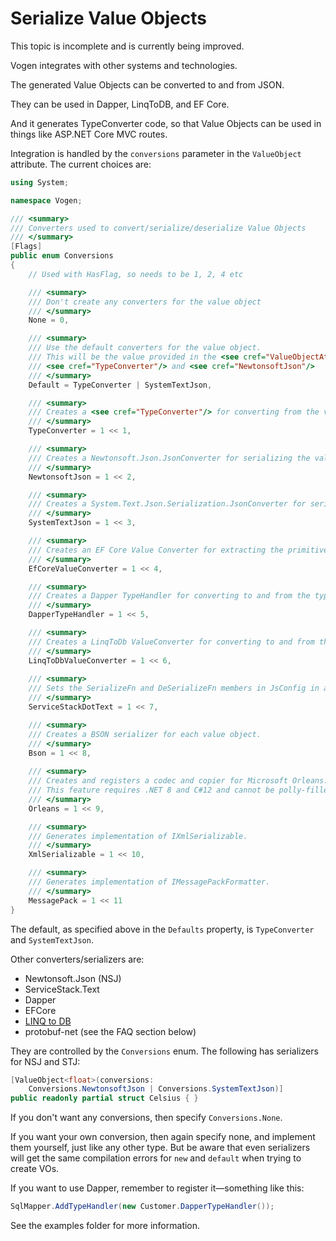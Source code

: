 # Serialize Value Objects

<note>
This topic is incomplete and is currently being improved.
</note>


Vogen integrates with other systems and technologies.

The generated Value Objects can be converted to and from JSON.

They can be used in Dapper, LinqToDB, and EF Core.

And it generates TypeConverter code, so that Value Objects can be used in things like ASP.NET Core MVC routes.

Integration is handled by the `conversions` parameter in the `ValueObject` attribute. The current choices are:

```c#
using System;

namespace Vogen;

/// <summary>
/// Converters used to convert/serialize/deserialize Value Objects
/// </summary>
[Flags]
public enum Conversions
{
    // Used with HasFlag, so needs to be 1, 2, 4 etc

    /// <summary>
    /// Don't create any converters for the value object
    /// </summary>
    None = 0,

    /// <summary>
    /// Use the default converters for the value object.
    /// This will be the value provided in the <see cref="ValueObjectAttribute"/>, which falls back to
    /// <see cref="TypeConverter"/> and <see cref="NewtonsoftJson"/>
    /// </summary>
    Default = TypeConverter | SystemTextJson,

    /// <summary>
    /// Creates a <see cref="TypeConverter"/> for converting from the value object to and from a string
    /// </summary>
    TypeConverter = 1 << 1,

    /// <summary>
    /// Creates a Newtonsoft.Json.JsonConverter for serializing the value object to its primitive value
    /// </summary>
    NewtonsoftJson = 1 << 2,

    /// <summary>
    /// Creates a System.Text.Json.Serialization.JsonConverter for serializing the value object to its primitive value
    /// </summary>
    SystemTextJson = 1 << 3,

    /// <summary>
    /// Creates an EF Core Value Converter for extracting the primitive value
    /// </summary>
    EfCoreValueConverter = 1 << 4,

    /// <summary>
    /// Creates a Dapper TypeHandler for converting to and from the type
    /// </summary>
    DapperTypeHandler = 1 << 5,

    /// <summary>
    /// Creates a LinqToDb ValueConverter for converting to and from the type
    /// </summary>
    LinqToDbValueConverter = 1 << 6,
    
    /// <summary>
    /// Sets the SerializeFn and DeSerializeFn members in JsConfig in a static constructor.
    /// </summary>
    ServiceStackDotText = 1 << 7,

    /// <summary>
    /// Creates a BSON serializer for each value object.
    /// </summary>
    Bson = 1 << 8,
    
    /// <summary>
    /// Creates and registers a codec and copier for Microsoft Orleans.
    /// This feature requires .NET 8 and C#12 and cannot be polly-filled.
    /// </summary>
    Orleans = 1 << 9,

    /// <summary>
    /// Generates implementation of IXmlSerializable.
    /// </summary>
    XmlSerializable = 1 << 10,

    /// <summary>
    /// Generates implementation of IMessagePackFormatter.
    /// </summary>
    MessagePack = 1 << 11
}
```

The default, as specified above in the `Defaults` property, is `TypeConverter` and `SystemTextJson`.

[//]: # (TODO: merge this in)

Other converters/serializers are:

* Newtonsoft.Json (NSJ)
* ServiceStack.Text
* Dapper
* EFCore
* [LINQ to DB](https://github.com/linq2db/linq2db)
* protobuf-net (see the FAQ section below)

They are controlled by the `Conversions` enum. The following has serializers for NSJ and STJ:

```c#
[ValueObject<float>(conversions:
    Conversions.NewtonsoftJson | Conversions.SystemTextJson)]
public readonly partial struct Celsius { }
```

If you don't want any conversions, then specify `Conversions.None`.

If you want your own conversion, then again specify none, and implement them yourself, just like any other type.  But be aware that even serializers will get the same compilation errors for `new` and `default` when trying to create VOs.

If you want to use Dapper, remember to register it—something like this:

```c#
SqlMapper.AddTypeHandler(new Customer.DapperTypeHandler());
```

See the examples folder for more information.

